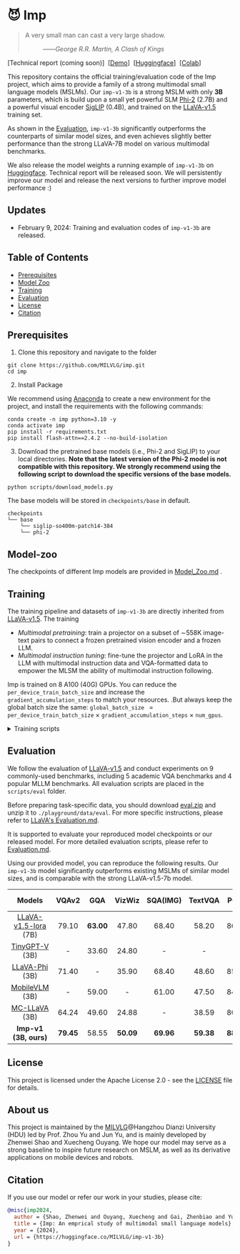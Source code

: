 # 😈 Imp

> A very small man can cast a very large shadow.
> 
> &nbsp;&nbsp;&nbsp;&nbsp;&nbsp;&nbsp;&nbsp;&nbsp;&nbsp;&nbsp;——*George R.R. Martin, A Clash of Kings*


\[Technical report (coming soon)\]&nbsp;&nbsp;[[Demo](https://xmbot.net/imp/)\]&nbsp;&nbsp;[[Huggingface](https://huggingface.co/MILVLG/imp-v1-3b/)\]&nbsp;&nbsp;[[Colab](https://colab.research.google.com/drive/1EBYky6xIPjnlPppo2gZaiNK6gEsjXgom?usp=drive_link#scrollTo=2-VpU6QzWCVZ)\]


This repository contains the official training/evaluation code of the Imp project, which aims to provide a family of a strong multimodal small language models (MSLMs). Our `imp-v1-3b` is a strong MSLM with only **3B** parameters, which is build upon a small yet powerful SLM [Phi-2](https://huggingface.co/microsoft/phi-2) (2.7B) and a powerful visual encoder [SigLIP](https://huggingface.co/google/siglip-so400m-patch14-384) (0.4B), and trained on the [LLaVA-v1.5](https://github.com/haotian-liu/LLaVA) training set.  

As shown in the [Evaluation](#evaluation), `imp-v1-3b` significantly outperforms the counterparts of similar model sizes, and even achieves slightly better performance than the strong LLaVA-7B model on various multimodal benchmarks. 

We also release the model weights a running example of `imp-v1-3b` on [Huggingface](https://huggingface.co/MILVLG/imp-v1-3b/). Technical report will be released soon. We will persistently improve our model and release the next versions to further improve model performance :)

## Updates
- February 9, 2024: Training and evaluation codes of `imp-v1-3b` are released.

## Table of Contents

- [Prerequisites](#prerequisites)
- [Model Zoo](#model-zoo)
- [Training](#training)
- [Evaluation](#evaluation)
- [License](#license)
- [Citation](#citation)

## Prerequisites

1. Clone this repository and navigate to the folder 
``` shell
git clone https://github.com/MILVLG/imp.git
cd imp
```
2. Install Package

We recommend using [Anaconda](https://www.anaconda.com/) to create a new environment for the project, and install the requirements with the following commands:
``` shell
conda create -n imp python=3.10 -y
conda activate imp
pip install -r requirements.txt
pip install flash-attn==2.4.2 --no-build-isolation
```

3. Download the pretrained base models (i.e., Phi-2 and SigLIP) to your local directories. **Note that the latest version of the Phi-2 model is not compatible with this repository. We strongly recommend using the following script to download the specific versions of the base models.** 
``` shell
python scripts/download_models.py
```
The base models will be stored in `checkpoints/base` in default.
```
checkpoints
└── base
    └── siglip-so400m-patch14-384
    └── phi-2
```
## Model-zoo
The checkpoints of different Imp models are provided in [Model_Zoo.md](./docs/Model_Zoo.md) .

## Training
The training pipeline and datasets of `imp-v1-3b` are directly inherited from [LLaVA-v1.5](https://github.com/haotian-liu/LLaVA). The training  
- *Multimodal pretraining*: train a projector on a subset of ∼558K image-text pairs to connect a frozen pretrained vision encoder and a frozen LLM.
- *Multimodal instruction tuning*: fine-tune the projector and LoRA in the LLM with multimodal instruction data and VQA-formatted data to empower the MLSM the ability of multimodal instruction following.

Imp is trained on 8 A100 (40G) GPUs. You can reduce the `per_device_train_batch_size` and increase the `gradient_accumulation_steps` to match your resources. .But always keep the global batch size the same: `global_batch_size ` = `per_device_train_batch_size` $`\times`$ `gradient_accumulation_steps` $`\times`$ `num_gpus`.

<details>
<summary>Training scripts </summary>

### Stage-1: Multimodal pretraining

Please download the caption annotations `blip_laion_cc_sbu_558k.json` and images from [here](https://huggingface.co/datasets/liuhaotian/LLaVA-Pretrain). Move the downloaded files to the `./datasets` folder, with image folder unzipped and renamed to `pretrain_images`. Then run the following command to start the training process:

``` shell
bash scripts/pretrain.sh
```

After that, a checkpoint file will be stored in `./checkpoints/imp-v1-3b-stage1`.

### Stage-2: Multimodal instruction tuning

Please download the annotation file of the mixed instruction tuning data [llava_v1_5_mix665k.json](https://huggingface.co/datasets/liuhaotian/LLaVA-Instruct-150K/blob/main/llava_v1_5_mix665k.json), and download the images from constituting datasets:

- COCO: [train2017](http://images.cocodataset.org/zips/train2017.zip)
- GQA: [images](https://downloads.cs.stanford.edu/nlp/data/gqa/images.zip)
- OCR-VQA: [download script](https://drive.google.com/drive/folders/1_GYPY5UkUy7HIcR0zq3ZCFgeZN7BAfm_?usp=sharing), **save all files as `.jpg`**
- TextVQA: [train_val_images](https://dl.fbaipublicfiles.com/textvqa/images/train_val_images.zip)
- VisualGenome: [part1](https://cs.stanford.edu/people/rak248/VG_100K_2/images.zip), [part2](https://cs.stanford.edu/people/rak248/VG_100K_2/images2.zip)

After downloading all of them, organize the data as follows:

```
datasets
├── llava_v1_5_mix665k.json
└── finetune_images
    ├── coco
    │   └── train2017
    ├── gqa
    │   └── images
    ├── ocr_vqa
    │   └── images
    ├── textvqa
    │   └── train_images
    └── vg
        ├── VG_100K
        └── VG_100K_2
```

Then, you can start the training process by the following script. If you use your custom dataset, you can refer to `llava_v1_5_mix665k.json` to format your data.

``` shell
bash scripts/finetune_lora.sh
# bash scripts/finetune.sh # fully finetuning is not recommended
```
You will get a trained model `imp-v1-3b-stage2-lora` (a LoRA diff if you use `finetune_lora.sh`) under `./checkpoints/` when the training is done.

### Submodel merging
After the above model training, the model checkpoint consists of multiple sub-models. You can use the following script to merge the stage2 sub-models into a single one for release. Our evaluation script supports both the sub-models and merged model checkpoints. **However, if you want to fine-tune the model on your own custom dataset, only the merged model is supported.** 

``` shell
bash scripts/merge.sh
```
After that, a checkpoint file will be stored in `./checkpoints/imp-v1-3b`.

### Finetuning on custom datasets
You also can finetune Imp using your own custom dataset use `finetune_lora_custom.sh`. The custom dataset should be in the LLaVA-1.5 format.    

``` shell
bash scripts/finetune_lora_custom.sh
```
</details>



## Evaluation
We follow the evaluation of [LLaVA-v1.5](https://github.com/haotian-liu/LLaVA/tree/main) and conduct experiments on 9 commonly-used benchmarks, including 5 academic VQA benchmarks and 4 popular MLLM benchmarks. All evaluation scripts are placed in the `scripts/eval` folder. 

Before preparing task-specific data, you should download [eval.zip](https://drive.google.com/file/d/1atZSBBrAX54yYpxtVVW33zFvcnaHeFPy/view?usp=sharing) and unzip it to `./playground/data/eval`. For more specific instructions, please refer to [LLaVA's Evaluation.md](https://github.com/haotian-liu/LLaVA/blob/main/docs/Evaluation.md). 

It is supported to evaluate your reproduced model checkpoints or our released model. For more detailed evaluation scripts, please refer to [Evaluation.md](./docs/Evaluation.md).

Using our provided model, you can reproduce the following results. Our `imp-v1-3b` model significantly outperforms existing MSLMs of similar model sizes, and is comparable with the strong LLaVA-v1.5-7b model. 

| Models | VQAv2 | GQA |VizWiz  | SQA(IMG) | TextVQA | POPE |  MME(P) | MMB  |MM-Vet|
|:--------:|:----:|:----:|:-------------:|:--------:|:-----:|:----:|:-------:|:-------:|:-------:|
| [LLaVA-v1.5-lora](https://github.com/haotian-liu/LLaVA) (7B) |79.10 | **63.00** |47.80 |  68.40 |58.20| 86.40 | **1476.9** | 66.10  |30.2|
| [TinyGPT-V](https://github.com/DLYuanGod/TinyGPT-V) (3B) | - | 33.60  | 24.80  |    -   |    -  | -| - | -  |-|
| [LLaVA-Phi](https://github.com/zhuyiche/llava-phi) (3B) | 71.40  | - | 35.90 |    68.40   |    48.60  | 85.00 | 1335.1 | 59.80 |28.9|
| [MobileVLM](https://github.com/Meituan-AutoML/MobileVLM) (3B) | - | 59.00  | - |    61.00   |    47.50   | 84.90 | 1288.9 | 59.60  |-|
| [MC-LLaVA](https://huggingface.co/visheratin/MC-LLaVA-3b) (3B) | 64.24 | 49.60  | 24.88 |    -   |    38.59   | 80.59 | - | -  |-|
| **Imp-v1 (3B, ours)** | **79.45**  | 58.55 | **50.09** |**69.96**| **59.38** | **88.02**| 1434.0 | **66.49**  |**33.1**|

## License
This project is licensed under the Apache License 2.0 - see the [LICENSE](https://www.apache.org/licenses/LICENSE-2.0) file for details.

## About us
This project is maintained by the [MILVLG](https://github.com/MILVLG)@Hangzhou Dianzi University (HDU) led by Prof. Zhou Yu and Jun Yu, and is mainly developed by Zhenwei Shao and Xuecheng Ouyang. We hope our model may serve as a strong baseline to inspire future research on MSLM, as well as its derivative applications on mobile devices and robots. 

## Citation

If you use our model or refer our work in your studies, please cite:

```bibtex
@misc{imp2024,
  author = {Shao, Zhenwei and Ouyang, Xuecheng and Gai, Zhenbiao and Yu, Zhou and Yu, Jun},
  title = {Imp: An emprical study of multimodal small language models},
  year = {2024},
  url = {https://huggingface.co/MILVLG/imp-v1-3b}
}
```
